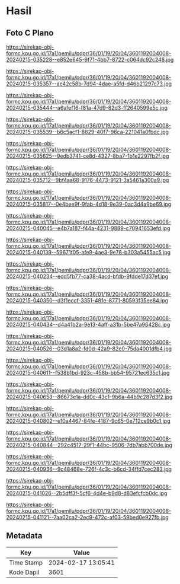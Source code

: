 # Hasil

## Foto C Plano

https://sirekap-obj-formc.kpu.go.id/17a1/pemilu/pdpr/36/01/19/20/04/3601192004008-20240215-035228--e852e645-9f71-4bb7-8722-c064dc92c248.jpg

https://sirekap-obj-formc.kpu.go.id/17a1/pemilu/pdpr/36/01/19/20/04/3601192004008-20240215-035357--ae42c58b-7d94-4dae-a5fd-d46b21297c73.jpg

https://sirekap-obj-formc.kpu.go.id/17a1/pemilu/pdpr/36/01/19/20/04/3601192004008-20240215-035444--a6afef16-f81a-47d9-82d3-ff2640599e5c.jpg

https://sirekap-obj-formc.kpu.go.id/17a1/pemilu/pdpr/36/01/19/20/04/3601192004008-20240215-035539--b6c5acf1-8629-40f7-96ca-221041a0fbdc.jpg

https://sirekap-obj-formc.kpu.go.id/17a1/pemilu/pdpr/36/01/19/20/04/3601192004008-20240215-035625--9edb3741-ce8d-4327-8ba7-1b1e2297fb2f.jpg

https://sirekap-obj-formc.kpu.go.id/17a1/pemilu/pdpr/36/01/19/20/04/3601192004008-20240215-035712--9bf4aa68-9176-4473-9121-3a5461a300a9.jpg

https://sirekap-obj-formc.kpu.go.id/17a1/pemilu/pdpr/36/01/19/20/04/3601192004008-20240215-035817--0e4bee9f-9fab-4d18-9e39-0ac3d4a9be69.jpg

https://sirekap-obj-formc.kpu.go.id/17a1/pemilu/pdpr/36/01/19/20/04/3601192004008-20240215-040045--e4b7a187-f44a-4231-9889-c70941653efd.jpg

https://sirekap-obj-formc.kpu.go.id/17a1/pemilu/pdpr/36/01/19/20/04/3601192004008-20240215-040139--59671f05-afe9-4ae3-9e78-b303a5455ac5.jpg

https://sirekap-obj-formc.kpu.go.id/17a1/pemilu/pdpr/36/01/19/20/04/3601192004008-20240215-040234--edd5fb77-ca38-4acd-bfdb-9fdde17d37ef.jpg

https://sirekap-obj-formc.kpu.go.id/17a1/pemilu/pdpr/36/01/19/20/04/3601192004008-20240215-040350--d3f1eccf-3351-481e-8771-80593f35ee84.jpg

https://sirekap-obj-formc.kpu.go.id/17a1/pemilu/pdpr/36/01/19/20/04/3601192004008-20240215-040434--d4a41b2a-9e13-4aff-a31b-5be47a96428c.jpg

https://sirekap-obj-formc.kpu.go.id/17a1/pemilu/pdpr/36/01/19/20/04/3601192004008-20240215-040526--03d1a8a2-fd0d-42a9-82c0-75da4001dfb4.jpg

https://sirekap-obj-formc.kpu.go.id/17a1/pemilu/pdpr/36/01/19/20/04/3601192004008-20240215-040611--f538b1bd-923c-458b-bb54-95721ec635c1.jpg

https://sirekap-obj-formc.kpu.go.id/17a1/pemilu/pdpr/36/01/19/20/04/3601192004008-20240215-040653--86673e1a-dd0c-43c1-9b6a-44b9c287d3f2.jpg

https://sirekap-obj-formc.kpu.go.id/17a1/pemilu/pdpr/36/01/19/20/04/3601192004008-20240215-040802--e10a4467-84fe-4187-9c65-0e712ce9b0c1.jpg

https://sirekap-obj-formc.kpu.go.id/17a1/pemilu/pdpr/36/01/19/20/04/3601192004008-20240215-040844--292c4517-29f1-44bc-9506-7db7abb700de.jpg

https://sirekap-obj-formc.kpu.go.id/17a1/pemilu/pdpr/36/01/19/20/04/3601192004008-20240215-040936--9c48468e-726f-4c3c-b6cd-34ffd7cec283.jpg

https://sirekap-obj-formc.kpu.go.id/17a1/pemilu/pdpr/36/01/19/20/04/3601192004008-20240215-041026--2b5dff3f-5cf6-4d4e-b9d8-d83efcfcb0dc.jpg

https://sirekap-obj-formc.kpu.go.id/17a1/pemilu/pdpr/36/01/19/20/04/3601192004008-20240215-041121--7aa02ca2-2ec9-472c-af03-59bed0e927fb.jpg


## Metadata

| Key        | Value               |
| ---------- | ------------------- |
| Time Stamp | 2024-02-17 13:05:41 |
| Kode Dapil | 3601                |



